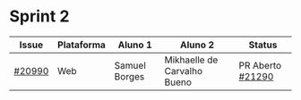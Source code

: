 # Sprint 2

| Issue                                                                      | Plataforma | Aluno 1                          | Aluno 2           | Status                                                                             |
| -------------------------------------------------------------------------- | ---------- | -------------------------------- | ----------------- | ---------------------------------------------------------------------------------- |
| [#20990](https://github.com/RocketChat/Rocket.Chat/issues/20809)           | Web        | Samuel Borges    | Mikhaelle de Carvalho Bueno       | PR Aberto [#21290](https://github.com/RocketChat/Rocket.Chat.ReactNative/pull/21290)                                                       |
